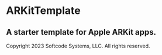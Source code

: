 # ARKitTemplate

## A starter template for Apple ARKit apps.

Copyright 2023 Softcode Systems, LLC. All rights reserved.
